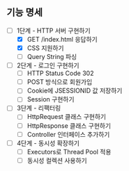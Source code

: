 ## 기능 명세

- [ ] 1단계 - HTTP 서버 구현하기
  - [x] GET /index.html 응답하기
  - [X] CSS 지원하기
  - [ ] Query String 파싱
- [ ] 2단계 - 로그인 구현하기
  - [ ] HTTP Status Code 302
  - [ ] POST 방식으로 회원가입
  - [ ] Cookie에 JSESSIONID 값 저장하기
  - [ ] Session 구현하기
- [ ] 3단계 - 리팩터링
  - [ ] HttpRequest 클래스 구현하기
  - [ ] HttpResponse 클래스 구현하기
  - [ ] Controller 인터페이스 추가하기
- [ ] 4단계 - 동시성 확장하기
  - [ ] Executors로 Thread Pool 적용
  - [ ] 동시성 컬렉션 사용하기